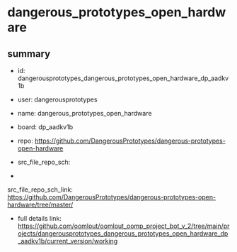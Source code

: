 # dangerous_prototypes_open_hardware
 
## summary 
* id: dangerousprototypes_dangerous_prototypes_open_hardware_dp_aadkv1b
* user: dangerousprototypes
* name: dangerous_prototypes_open_hardware
* board: dp_aadkv1b
* repo: https://github.com/DangerousPrototypes/dangerous-prototypes-open-hardware



* src_file_repo_sch: 
*
 src_file_repo_sch_link: https://github.com/DangerousPrototypes/dangerous-prototypes-open-hardware/tree/master/
* full details link: https://github.com/oomlout/oomlout_oomp_project_bot_v_2/tree/main/projects/dangerousprototypes_dangerous_prototypes_open_hardware_dp_aadkv1b/current_version/working  






